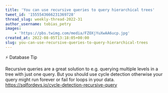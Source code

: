 ```yaml
---
title: 'You can use recursive queries to query hierarchical trees'
tweet_id: '1555543666231369728'
thread_slug: weekly-thread-2022-31
author_username: tobias_petry
images:
    - 'https://pbs.twimg.com/media/FZOXjYuXwAA6ucp.jpg'
created_at: 2022-08-05T13:18:05+00:00
slug: you-can-use-recursive-queries-to-query-hierarchical-trees
---
```

⚡ Database Tip

Recursive queries are a great solution to e.g. querying multiple levels in a tree with just one query. But you should use cycle detection otherwise your query might run forever or fail for loops in your data. https://sqlfordevs.io/cycle-detection-recursive-query